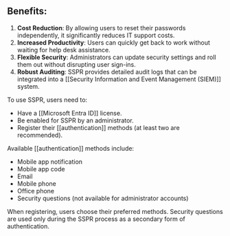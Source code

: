 ## Benefits:
1. **Cost Reduction**: By allowing users to reset their passwords independently, it significantly reduces IT support costs.
2. **Increased Productivity**: Users can quickly get back to work without waiting for help desk assistance.
3. **Flexible Security**: Administrators can update security settings and roll them out without disrupting user sign-ins.
4. **Robust Auditing**: SSPR provides detailed audit logs that can be integrated into a [[Security Information and Event Management (SIEM)]] system.

To use SSPR, users need to:
- Have a [[Microsoft Entra ID]] license.
- Be enabled for SSPR by an administrator.
- Register their [[authentication]] methods (at least two are recommended).

Available [[authentication]] methods include:
- Mobile app notification
- Mobile app code
- Email
- Mobile phone
- Office phone
- Security questions (not available for administrator accounts)

When registering, users choose their preferred methods. Security questions are used only during the SSPR process as a secondary form of authentication.